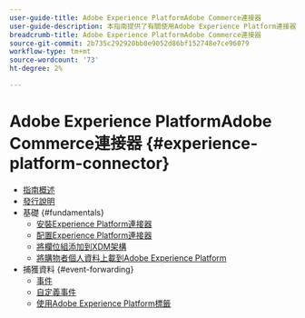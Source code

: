 ```yaml
---
user-guide-title: Adobe Experience PlatformAdobe Commerce連接器
user-guide-description: 本指南提供了有關使用Adobe Experience Platform連接器進行Adobe Commerce的詳細說明。
breadcrumb-title: Adobe Experience PlatformAdobe Commerce連接器
source-git-commit: 2b735c292920bb0e9052d86bf152748e7ce96079
workflow-type: tm+mt
source-wordcount: '73'
ht-degree: 2%

---
```


# Adobe Experience PlatformAdobe Commerce連接器 {#experience-platform-connector}

- [指南概述](overview.md)
- [發行說明](release-notes.md)
- 基礎 {#fundamentals}
   - [安裝Experience Platform連接器](install.md)
   - [配置Experience Platform連接器](connect-data.md)
   - [將欄位組添加到XDM架構](update-xdm.md)
   - [將購物者個人資料上載到Adobe Experience Platform](profile.md)
- 捕獲資料 {#event-forwarding}
   - [事件](events.md)
   - [自定義事件](custom-events.md)
   - [使用Adobe Experience Platform標籤](using-tags.md)
